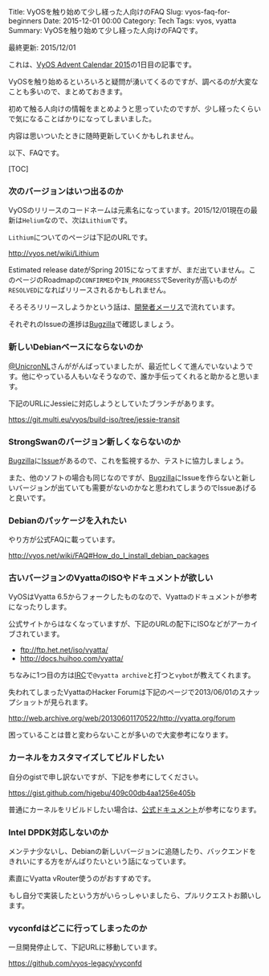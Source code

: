 Title: VyOSを触り始めて少し経った人向けのFAQ
Slug: vyos-faq-for-beginners
Date: 2015-12-01 00:00
Category: Tech
Tags: vyos, vyatta
Summary: VyOSを触り始めて少し経った人向けのFAQです。

最終更新: 2015/12/01

これは、[VyOS Advent Calendar 2015](http://qiita.com/advent-calendar/2015/vyos)の1日目の記事です。

VyOSを触り始めるといろいろと疑問が湧いてくるのですが、調べるのが大変なことも多いので、まとめておきます。

初めて触る人向けの情報をまとめようと思っていたのですが、少し経ったくらいで気になることばかりになってしまいました。

内容は思いついたときに随時更新していくかもしれません。

以下、FAQです。

[TOC]

### 次のバージョンはいつ出るのか

VyOSのリリースのコードネームは元素名になっています。2015/12/01現在の最新は`Helium`なので、次は`Lithium`です。

`Lithium`についてのページは下記のURLです。

http://vyos.net/wiki/Lithium

Estimated release dateがSpring 2015になってますが、まだ出ていません。このページのRoadmapの`CONFIRMED`や`IN_PROGRESS`でSeverityが高いものが`RESOLVED`になればリリースされるかもしれません。

そろそろリリースしようかという話は、[開発者メーリス](https://lists.tuxis.nl/listinfo/vyos-developers)で流れています。

それぞれのIssueの進捗は[Bugzilla][0]で確認しましょう。

### 新しいDebianベースにならないのか

[@UnicronNL](https://github.com/UnicronNL)さんががんばっていましたが、最近忙しくて進んでいないようです。他にやっている人もいなそうなので、誰か手伝ってくれると助かると思います。

下記のURLにJessieに対応しようとしていたブランチがあります。

https://git.multi.eu/vyos/build-iso/tree/jessie-transit

### StrongSwanのバージョン新しくならないのか

[Bugzilla][0]に[Issue](http://bugzilla.vyos.net/show_bug.cgi?id=471)があるので、これを監視するか、テストに協力しましょう。

また、他のソフトの場合も同じなのですが、[Bugzilla][0]にIssueを作らないと新しいバージョンが出ていても需要がないのかなと思われてしまうのでIssueあげると良いです。

### Debianのパッケージを入れたい

やり方が公式FAQに載っています。

http://vyos.net/wiki/FAQ#How_do_I_install_debian_packages

### 古いバージョンのVyattaのISOやドキュメントが欲しい

VyOSはVyatta 6.5からフォークしたものなので、Vyattaのドキュメントが参考になったりします。

公式サイトからはなくなっていますが、下記のURLの配下にISOなどがアーカイブされています。

* ftp://ftp.het.net/iso/vyatta/
* http://docs.huihoo.com/vyatta/

ちなみに1つ目の方は[IRC](https://webchat.freenode.net/?channels=#vyos)で`@vyatta archive`と打つと`vybot`が教えてくれます。

失われてしまったVyattaのHacker Forumは下記のページで2013/06/01のスナップショットが見られます。

http://web.archive.org/web/20130601170522/http://vyatta.org/forum

困っていることは昔と変わらないことが多いので大変参考になります。

### カーネルをカスタマイズしてビルドしたい

自分のgistで申し訳ないですが、下記を参考にしてください。

https://gist.github.com/higebu/409c00db4aa1256e405b

普通にカーネルをリビルドしたい場合は、[公式ドキュメント](http://vyos.net/wiki/Rebuild_VyOS_kernel_Step)が参考になります。

### Intel DPDK対応しないのか

メンテナ少ないし、Debianの新しいバージョンに追随したり、バックエンドをきれいにする方をがんばりたいという話になっています。

素直にVyatta vRouter使うのがおすすめです。

もし自分で実装したという方がいらっしゃいましたら、プルリクエストお願いします。

### vyconfdはどこに行ってしまったのか

一旦開発停止して、下記URLに移動しています。

https://github.com/vyos-legacy/vyconfd


 [0]: http://bugzilla.vyos.net/
